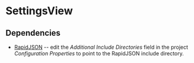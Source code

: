 # SettingsView
## Dependencies
* [RapidJSON](https://github.com/Tencent/rapidjson) -- edit the _Additional Include Directories_ field in the project _Configuration Properties_ to point to the RapidJSON include directory.

